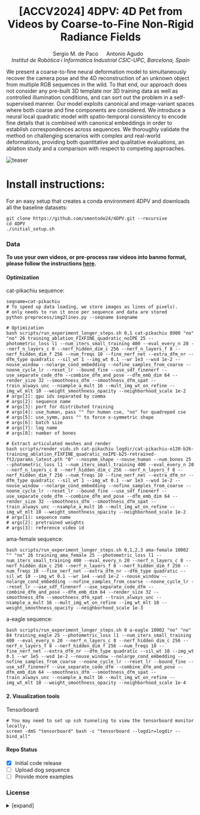 <br>
<p align="center">
<h1 align="center"><strong>[ACCV2024] 4DPV: 4D Pet from Videos by Coarse-to-Fine Non-Rigid Radiance Fields</strong></h1>
  <p align="center">
    Sergio M. de Paco &emsp;
    Antonio Agudo&emsp;
    <br>
    <em>Institut de Robòtica i Informàtica Industrial CSIC-UPC, Barcelona, Spain</em>
    <br>
  </p>
</p>

We present a coarse-to-fine neural deformation model to simultaneously recover the camera pose and the 4D reconstruction of an unknown object from multiple RGB sequences in the wild. To that end, our approach does not consider any pre-built 3D template nor 3D training data as well as controlled illumination conditions, and can sort out the problem in a self-supervised manner. Our model exploits canonical and image-variant spaces where both coarse and fine components are considered. We introduce a neural local quadratic model with spatio-temporal consistency to encode fine details that is combined with canonical embeddings in order to establish correspondences across sequences. We thoroughly validate the method on challenging scenarios with complex and real-world deformations, providing both quantitative and qualitative evaluations, an ablation study and a comparison with respect to competing approaches.

![teaser](https://github.com/user-attachments/assets/21e48565-2caf-4e96-a61e-1af357a4aacf)

# Install instructions:

For an easy setup that creates a conda environment 4DPV and downloads all the baseline datasets:
```
git clone https://github.com/smontode24/4DPV.git --recursive
cd 4DPV
./initial_setup.sh
```

### Data
**To use your own videos, or pre-process raw videos into banmo format, 
please follow the instructions [here](./preprocess).**


#### Optimization 

cat-pikachiu sequence:
```
seqname=cat-pikachiu
# To speed up data loading, we store images as lines of pixels). 
# only needs to run it once per sequence and data are stored
python preprocess/img2lines.py --seqname $seqname

# Optimization
bash scripts/run_experiment_longer_steps.sh 0,1 cat-pikachiu 8900 "no" "no" 26 training_ablation_FIXFINE_quadratic_noIPE 25 --photometric_loss l1 --num_iters_small_training 400 --eval_every_n 20 --nerf_n_layers_c 8 --nerf_hidden_dim_c 256 --nerf_n_layers_f 8 --nerf_hidden_dim_f 256 --num_freqs 10 --fine_nerf_net --extra_dfm_nr --dfm_type quadratic --sil_wt 1 --img_wt 0.1 --wr 1e3 --wsd 1e-2 --nouse_window --nolarge_cond_embedding --nofine_samples_from_coarse --noone_cycle_lr --reset_lr --bound_fine --use_sdf_finenerf --use_separate_code_dfm --combine_dfm_and_pose --dfm_emb_dim 64 --render_size 32 --smoothness_dfm --smoothness_dfm_spat --train_always_unc --nsample_a_mult 16 --mult_img_wt_on_refine --img_wt_mlt 10 --weight_smoothness_opacity --neighborhood_scale 1e-2
# argv[1]: gpu ids separated by comma 
# args[2]: sequence name
# args[3]: port for distributed training
# args[4]: use_human, pass "" for human cse, "no" for quadreped cse
# args[5]: use_symm, pass "" to force x-symmetric shape
# args[6]: batch size
# args[7]: log name
# args[8]: number of bones

# Extract articulated meshes and render
bash scripts/render_vids.sh cat-pikachiu logdir/cat-pikachiu-e120-b26-training_ablation_FIXFINE_quadratic_noIPE-b25-retrained-ft2/params_latest.pth "0" --nosymm_shape --nouse_human --num_bones 25 --photometric_loss l1 --num_iters_small_training 400 --eval_every_n 20 --nerf_n_layers_c 8 --nerf_hidden_dim_c 256 --nerf_n_layers_f 8 --nerf_hidden_dim_f 256 --num_freqs 10 --fine_nerf_net --extra_dfm_nr --dfm_type quadratic --sil_wt 1 --img_wt 0.1 --wr 1e3 --wsd 1e-2 --nouse_window --nolarge_cond_embedding --nofine_samples_from_coarse --noone_cycle_lr --reset_lr --bound_fine --use_sdf_finenerf --use_separate_code_dfm --combine_dfm_and_pose --dfm_emb_dim 64 --render_size 32 --smoothness_dfm --smoothness_dfm_spat --train_always_unc --nsample_a_mult 16 --mult_img_wt_on_refine --img_wt_mlt 10 --weight_smoothness_opacity --neighborhood_scale 1e-2
# argv[1]: sequence name 
# args[2]: pretrained weights
# args[3]: reference video id
```

ama-female sequence:
```
bash scripts/run_experiment_longer_steps.sh 0,1,2,3 ama-female 10002 "" "no" 26 training_ama_female 25 --photometric_loss l1 --num_iters_small_training 400 --eval_every_n 20 --nerf_n_layers_c 8 --nerf_hidden_dim_c 256 --nerf_n_layers_f 8 --nerf_hidden_dim_f 256 --num_freqs 10 --fine_nerf_net --extra_dfm_nr --dfm_type quadratic --sil_wt 10 --img_wt 0.1 --wr 1e4 --wsd 1e-2 --nouse_window --nolarge_cond_embedding --nofine_samples_from_coarse --noone_cycle_lr --reset_lr --use_sdf_finenerf --use_separate_code_dfm --combine_dfm_and_pose --dfm_emb_dim 64 --render_size 32 --smoothness_dfm --smoothness_dfm_spat --train_always_unc --nsample_a_mult 16 --mult_img_wt_on_refine --img_wt_mlt 10 --weight_smoothness_opacity --neighborhood_scale 1e-3
```

a-eagle sequence:
```
bash scripts/run_experiment_longer_steps.sh 0 a-eagle 10002 "no" "no" 84 training_eagle 25 --photometric_loss l1 --num_iters_small_training 400 --eval_every_n 20 --nerf_n_layers_c 8 --nerf_hidden_dim_c 256 --nerf_n_layers_f 8 --nerf_hidden_dim_f 256 --num_freqs 10 --fine_nerf_net --extra_dfm_nr --dfm_type quadratic --sil_wt 10 --img_wt 0.1 --wr 1e5 --wsd 1e-2 --nouse_window --nolarge_cond_embedding --nofine_samples_from_coarse --noone_cycle_lr --reset_lr --bound_fine --use_sdf_finenerf --use_separate_code_dfm --combine_dfm_and_pose --dfm_emb_dim 64 --smoothness_dfm --smoothness_dfm_spat --train_always_unc --nsample_a_mult 16 --mult_img_wt_on_refine --img_wt_mlt 10 --weight_smoothness_opacity --neighborhood_scale 1e-4
```


#### 2. Visualization tools
Tensorboard:
```
# You may need to set up ssh tunneling to view the tensorboard monitor locally.
screen -dmS "tensorboard" bash -c "tensorboard --logdir=logdir --bind_all"
```

#### Repo Status
- [x] Initial code release
- [ ] Upload dog sequence
- [ ] Provide more examples

### License
<details><summary>[expand]</summary>

- [CC-BY-NC 4.0](https://creativecommons.org/licenses/by-nc/4.0/legalcode). 
See the [LICENSE](LICENSE) file. 
</details>

